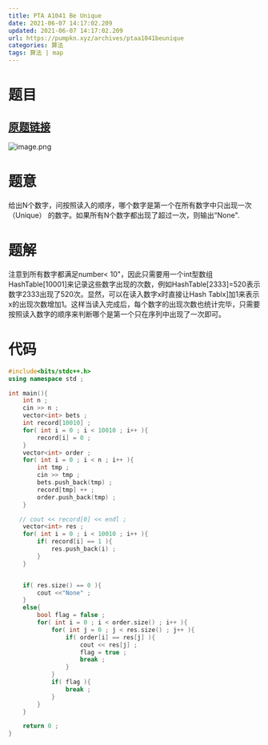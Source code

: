 ```yaml
---
title: PTA A1041 Be Unique 
date: 2021-06-07 14:17:02.209
updated: 2021-06-07 14:17:02.209
url: https://pumpkn.xyz/archives/ptaa1041beunique
categories: 算法
tags: 算法 | map   
---
```


# 题目
## [原题链接](https://pintia.cn/problem-sets/994805342720868352/problems/994805444361437184)
![image.png](https://pumpkn.xyz/upload/2021/06/image-e540aa9e99b943e8abd91059584c1b7c.png)

# 题意
给出N个数字，问按照读入的顺序，哪个数字是第一个在所有数字中只出现一次（Unique）
的数字。如果所有N个数字都出现了超过一次，则输出“None".

# 题解
注意到所有数字都满足number< 10"，因此只需要用一个int型数组HashTable[10001]来记录这些数字出现的次数，例如HashTable[2333]=520表示数字2333出现了520次。显然，可以在读入数字x时直接让Hash Tablx]加1来表示x的出现次数增加1。这样当读入完成后，每个数字的出现次数也统计完毕，只需要按照读入数字的顺序来判断哪个是第一个只在序列中出现了一次即可。
# 代码
```c++
#include<bits/stdc++.h>
using namespace std ;

int main(){
    int n ;
    cin >> n ;
    vector<int> bets ;
    int record[10010] ;
    for( int i = 0 ; i < 10010 ; i++ ){
        record[i] = 0 ;
    }
    vector<int> order ;
    for( int i = 0 ; i < n ; i++ ){
        int tmp ;
        cin >> tmp ;
        bets.push_back(tmp) ;
        record[tmp] ++ ;
        order.push_back(tmp) ;
    }

   // cout << record[0] << endl ;
    vector<int> res ;
    for( int i = 0 ; i < 10010 ; i++ ){
        if( record[i] == 1 ){
            res.push_back(i) ;
        }
    }


    if( res.size() == 0 ){
        cout <<"None" ;
    }
    else{
        bool flag = false ;
        for( int i = 0 ; i < order.size() ; i++ ){
            for( int j = 0 ; j < res.size() ; j++ ){
                if( order[i] == res[j] ){
                    cout << res[j] ;
                    flag = true ;
                    break ;
                }
            }
            if( flag ){
                break ;
            }
        }
    }

    return 0 ;
}

```